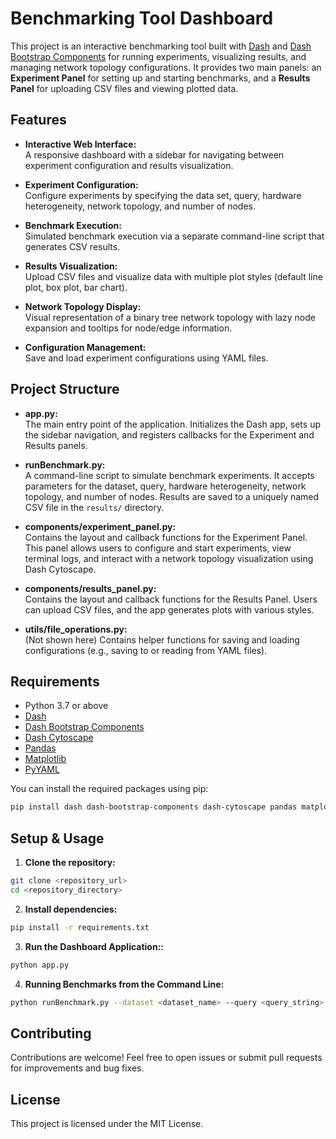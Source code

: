 # Benchmarking Tool Dashboard

This project is an interactive benchmarking tool built with [Dash](https://dash.plotly.com/) and [Dash Bootstrap Components](https://dash-bootstrap-components.opensource.faculty.ai/) for running experiments, visualizing results, and managing network topology configurations. It provides two main panels: an **Experiment Panel** for setting up and starting benchmarks, and a **Results Panel** for uploading CSV files and viewing plotted data.

## Features

- **Interactive Web Interface:**  
  A responsive dashboard with a sidebar for navigating between experiment configuration and results visualization.

- **Experiment Configuration:**  
  Configure experiments by specifying the data set, query, hardware heterogeneity, network topology, and number of nodes.

- **Benchmark Execution:**  
  Simulated benchmark execution via a separate command-line script that generates CSV results.

- **Results Visualization:**  
  Upload CSV files and visualize data with multiple plot styles (default line plot, box plot, bar chart).

- **Network Topology Display:**  
  Visual representation of a binary tree network topology with lazy node expansion and tooltips for node/edge information.

- **Configuration Management:**  
  Save and load experiment configurations using YAML files.

## Project Structure

- **app.py:**  
  The main entry point of the application. Initializes the Dash app, sets up the sidebar navigation, and registers callbacks for the Experiment and Results panels.

- **runBenchmark.py:**  
  A command-line script to simulate benchmark experiments. It accepts parameters for the dataset, query, hardware heterogeneity, network topology, and number of nodes. Results are saved to a uniquely named CSV file in the `results/` directory.

- **components/experiment_panel.py:**  
  Contains the layout and callback functions for the Experiment Panel. This panel allows users to configure and start experiments, view terminal logs, and interact with a network topology visualization using Dash Cytoscape.

- **components/results_panel.py:**  
  Contains the layout and callback functions for the Results Panel. Users can upload CSV files, and the app generates plots with various styles.

- **utils/file_operations.py:**  
  (Not shown here) Contains helper functions for saving and loading configurations (e.g., saving to or reading from YAML files).

## Requirements

- Python 3.7 or above
- [Dash](https://pypi.org/project/dash/)
- [Dash Bootstrap Components](https://pypi.org/project/dash-bootstrap-components/)
- [Dash Cytoscape](https://pypi.org/project/dash-cytoscape/)
- [Pandas](https://pypi.org/project/pandas/)
- [Matplotlib](https://pypi.org/project/matplotlib/)
- [PyYAML](https://pypi.org/project/pyyaml/)

You can install the required packages using pip:

```bash
pip install dash dash-bootstrap-components dash-cytoscape pandas matplotlib pyyaml
```

## Setup & Usage

1. **Clone the repository:**

 ```bash
 git clone <repository_url>
 cd <repository_directory>
  ```
2. **Install dependencies:**

 ```bash
pip install -r requirements.txt
  ```
3. **Run the Dashboard Application::**

 ```bash
python app.py
```
4. **Running Benchmarks from the Command Line:**

 ```bash
python runBenchmark.py --dataset <dataset_name> --query <query_string> --heterogeneity <homogeneous|heterogeneous> --topology <star|mesh|tree> --nodes <number_of_nodes>
  ```

## Contributing
Contributions are welcome! Feel free to open issues or submit pull requests for improvements and bug fixes.

## License

This project is licensed under the MIT License.

